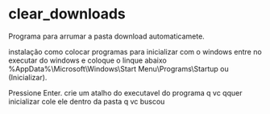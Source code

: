 # clear_downloads
Programa para arrumar a pasta download automaticamete.

instalação
como colocar programas para inicializar com o windows
entre no executar do windows e coloque o linque abaixo
%AppData%\Microsoft\Windows\Start Menu\Programs\Startup ou (Inicializar).

Pressione Enter.
crie um atalho do executavel do programa q vc qquer inicializar 
cole ele dentro da pasta q vc buscou
